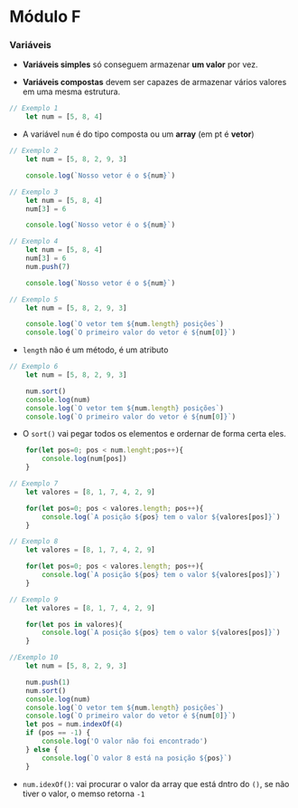 # Módulo F

### Variáveis

- **Variáveis simples** só conseguem armazenar **um valor** por vez.

- **Variáveis compostas** devem ser capazes de armazenar vários valores em uma mesma estrutura.

```js
// Exemplo 1
    let num = [5, 8, 4]
```

- A variável `num` é do tipo composta ou um **array** (em pt é **vetor**)


```js
// Exemplo 2
    let num = [5, 8, 2, 9, 3]

    console.log(`Nosso vetor é o ${num}`)
```

```js
// Exemplo 3
    let num = [5, 8, 4]
    num[3] = 6

    console.log(`Nosso vetor é o ${num}`)
```

```js
// Exemplo 4
    let num = [5, 8, 4]
    num[3] = 6
    num.push(7)

    console.log(`Nosso vetor é o ${num}`)
```
```js
// Exemplo 5
    let num = [5, 8, 2, 9, 3]

    console.log(`O vetor tem ${num.length} posições`)
    console.log(`O primeiro valor do vetor é ${num[0]}`)
```

- `length` não é um método, é um atributo

```js
// Exemplo 6
    let num = [5, 8, 2, 9, 3]

    num.sort()
    console.log(num)
    console.log(`O vetor tem ${num.length} posições`)
    console.log(`O primeiro valor do vetor é ${num[0]}`)
```

- O `sort()` vai pegar todos os elementos e ordernar de forma certa eles.

```js
    for(let pos=0; pos < num.lenght;pos++){
        console.log(num[pos])
    }
```

```js
// Exemplo 7
    let valores = [8, 1, 7, 4, 2, 9]

    for(let pos=0; pos < valores.length; pos++){
        console.log(`A posição ${pos} tem o valor ${valores[pos]}`)
    }
```

```js
// Exemplo 8
    let valores = [8, 1, 7, 4, 2, 9]

    for(let pos=0; pos < valores.length; pos++){
        console.log(`A posição ${pos} tem o valor ${valores[pos]}`)
    }
```

```js
// Exemplo 9
    let valores = [8, 1, 7, 4, 2, 9]

    for(let pos in valores){
        console.log(`A posição ${pos} tem o valor ${valores[pos]}`)
    }
```

```js
//Exemplo 10
    let num = [5, 8, 2, 9, 3]

    num.push(1)
    num.sort()
    console.log(num)
    console.log(`O vetor tem ${num.length} posições`)
    console.log(`O primeiro valor do vetor é ${num[0]}`)
    let pos = num.indexOf(4)
    if (pos == -1) {
        console.log('O valor não foi encontrado')
    } else {
        console.log(`O valor 8 está na posição ${pos}`)
    }

```

- `num.idexOf()`: vai procurar o valor da array que está dntro do `()`, se não tiver o valor, o memso retorna `-1`